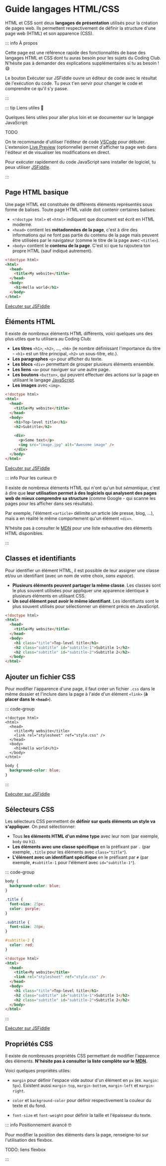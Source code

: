 # <Icon icon="logos:html-5" /> Guide langages HTML/CSS

HTML et CSS sont deux **langages de présentation** utilisés pour la création de
pages web. Ils permettent respectivement de définir la structure d'une page web
(HTML) et son apparence (CSS).

::: info À propos

Cette page est une référence rapide des fonctionnalités de base des langages
HTML et CSS dont tu auras besoin pour les sujets du Coding Club. N'hésite pas à
demander des explications supplémentaires si tu as besoin ! :smile:

Le bouton <Badge type="info"><Icon icon="simple-icons:jsfiddle" /> Exécuter sur JSFiddle</Badge>
ouvre un éditeur de code avec le résultat de l'exécution du code. Tu peux t'en
servir pour changer le code et comprendre ce qu'il s'y passe.

:::

::: tip Liens utiles 🔗

Quelques liens utiles pour aller plus loin et se documenter sur le langage JavaScript:

TODO

On te recommande d'utiliser l'éditeur de code <Icon icon="logos:visual-studio-code" /> [VSCode](https://code.visualstudio.com/)
pour débuter. L'extension [Live Preview](https://marketplace.visualstudio.com/items?itemName=ms-vscode.live-server)
(optionnelle) permet d'afficher ta page web dans l'éditeur et de visualiser les modifications en direct.

Pour exécuter rapidement du code JavaScript sans installer de logiciel, tu peux utiliser <Icon icon="simple-icons:jsfiddle" /> [JSFiddle](https://jsfiddle.net/).

:::

## Page HTML basique

Une page HTML est constituée de différents éléments représentés sous forme de
balises. Toute page HTML valide doit contenir certaines balises:

- `<!doctype html>` et `<html>` indiquent que document est écrit en HTML
  moderne.
- `<head>` contient les **métadonnées de la page**, c'est à dire des
  informations qui ne font pas partie du contenu de la page mais peuvent être
  utilisées par le navigateur (comme le titre de la page avec `<title>`).
- `<body>` contient le **contenu de la page**. C'est ici que tu rajoutera ton
  propre HTML (sauf indiqué autrement).

```html
<!doctype html>
<html>
  <head>
    <title>My website</title>
  </head>
  <body>
    <h1>Hello world</h1>
  </body>
</html>
```

<Badge type="info">
  <Icon icon="simple-icons:jsfiddle" />
  <a href="TODO" target="_blank">
    Exécuter sur JSFiddle
  </a>
</Badge>

## Éléments HTML

Il existe de nombreux éléments HTML différents, voici quelques uns des plus
utiles que tu utilisera au Coding Club:

- **Les titres** `<h1>`, `<h2>`, ..., `<h6>` (le nombre définissant l'importance
  du titre - `<h1>` est un titre principal, `<h2>` un sous-titre, etc.).
- **Les paragraphes** `<p>` pour afficher du texte.
- **Les blocs** `<div>` permettant de grouper plusieurs éléments ensemble.
- **Les liens** `<a>` pour naviguer sur une autre page.
- **Les boutons** `<button>`, qui peuvent effectuer des actions sur la page en
  utilisant le langage [<Icon icon="logos:javascript" /> JavaScript](./javascript.md).
- **Les images** avec `<img>`.

```html
<!doctype html>
<html>
  <head>
    <title>My website</title>
  </head>
  <body>
    <h1>Top-level title</h1>
    <h2>Subtitle</h2>

    <div>
      <p>Some text</p>
      <img src="image.jpg" alt="Awesome image" />
    </div>
  </body>
</html>
```

<Badge type="info">
  <Icon icon="simple-icons:jsfiddle" />
  <a href="TODO" target="_blank">
    Exécuter sur JSFiddle
  </a>
</Badge>

::: info Pour les curieux 🤓

Il existe de nombreux éléments HTML qui n'ont qu'un but _sémantique_, c'est à
dire que **leur utilisation permet à des logiciels qui analysent des pages web de
mieux comprendre sa structure** (comme Google - qui scanne les pages pour les
afficher dans ses résultats).

Par exemple, l'élément `<article>` délimite un article (de presse, blog, ...),
mais a en réalité le même comportement qu'un élément `<div>`.

N'hésite pas à consulter le [MDN](TODO) pour une liste exhaustive des éléments
HTML disponibles.

:::

## Classes et identifiants

Pour identifier un élément HTML, il est possible de leur assigner une classe
et/ou un identifiant (avec un nom de votre choix, _sans espace_).

- **Plusieurs éléments peuvent partager la même classe**. Les classes sont le plus
  souvent utilisées pour appliquer une apparence identique à plusieurs éléments en utilisant CSS.
- **Un seul élément peut avoir le même identifiant**. Les identifiants sont le plus souvent utilisés pour sélectionner un élément précis en JavaScript.

```html
<!doctype html>
<html>
  <head>
    <title>My website</title>
  </head>
  <body>
    <h1 class="title">Top-level title</h1>
    <h2 class="subtitle" id="subtitle-1">Subtitle 1</h2>
    <h2 class="subtitle" id="subtitle-2">Subtitle 2</h2>
  </body>
</html>
```

## Ajouter un fichier CSS

Pour modifier l'apparence d'une page, il faut créer un fichier `.css` dans le
même dossier et l'inclure dans la page à l'aide d'un élément `<link>` (**à
placer dans le `<head>`**).

::: code-group

```html{5} [index.html]
<!doctype html>
<html>
  <head>
    <title>My website</title>
    <link rel="stylesheet" ref="style.css" />
  </head>
  <body>
    <h1>Hello world</h1>
  </body>
</html>
```

```css [style.css]
body {
  background-color: blue;
}
```

:::

<Badge type="info">
  <Icon icon="simple-icons:jsfiddle" />
  <a href="TODO" target="_blank">
    Exécuter sur JSFiddle
  </a>
</Badge>

## Sélecteurs CSS

Les sélecteurs CSS permettent de **définir sur quels éléments un style va s'appliquer**. On peut sélectionner:

- Tous **les éléments HTML d'un même type** avec leur nom (par exemple, `body`
  ou `h1`).
- **Les éléments avec une classe spécifique** en la préfixant par `.` (par
  exemple, `.title` pour les éléments avec `class="title"`).
- **L'élément avec un identifiant spécifique** en le préfixant par `#` (par exemple, `#subtitle-1` pour l'élément avec `id="subtitle-1"`).

::: code-group

```css [style.css]
body {
  background-color: blue;
}

.title {
  font-size: 25px;
  color: purple;
}

.subtitle {
  font-size: 20px;
}

#subtitle-2 {
  color: red;
}
```

```html [index.html]
<!doctype html>
<html>
  <head>
    <title>My website</title>
    <link rel="stylesheet" ref="style.css" />
  </head>
  <body>
    <h1 class="title">Top-level title</h1>
    <h2 class="subtitle" id="subtitle-1">Subtitle 1</h2>
    <h2 class="subtitle" id="subtitle-2">Subtitle 2</h2>
  </body>
</html>
```

:::

<Badge type="info">
  <Icon icon="simple-icons:jsfiddle" />
  <a href="TODO" target="_blank">
    Exécuter sur JSFiddle
  </a>
</Badge>

## Propriétés CSS

Il existe de nombreuses propriétés CSS permettant de modifier l'apparence des
éléments. **N'hésite pas à consulter la liste complète sur le [MDN](TODO).**

Voici quelques propriétés utiles:

- `margin` pour définir l'espace vide autour d'un élément en `px` (ex. `margin: 5px`). Existent aussi `margin-top`, `margin-bottom`, `margin-left` et `margin-right`.

- `color` et `background-color` pour définir respectivement la couleur du texte
  et du fond.

- `font-size` et `font-weight` pour définir la taille et l'épaisseur du texte.

::: info Positionnement avancé 🤓

Pour modifier la position des éléments dans la page, renseigne-toi sur l'utilisation des flexbox.

TODO: liens flexbox

:::
